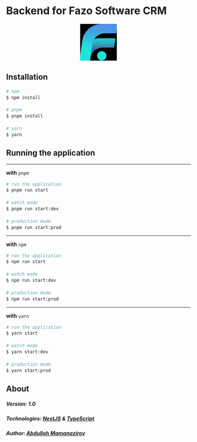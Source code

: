 # Backend for Fazo Software CRM

<p align="center">
  <a href="https://fazo.dev/" target="blank"><img src="logo.jpg" width="100" alt="Fazo Logo" /></a>
</p>

## Installation

```bash
# npm
$ npm install

# pnpm
$ pnpm install

# yarn
$ yarn
```

## Running the application

---

**with** `pnpm`

```bash
# run the application
$ pnpm run start

# watch mode
$ pnpm run start:dev

# production mode
$ pnpm run start:prod
```

---

**with** `npm`

```bash
# run the application
$ npm run start

# watch mode
$ npm run start:dev

# production mode
$ npm run start:prod
```

---

**with** `yarn`

```bash
# run the application
$ yarn start

# watch mode
$ yarn start:dev

# production mode
$ yarn start:prod
```

## About

##### Version: 1.0
##### Technologies: [NestJS](https://nestjs.com) & [TypeScript](https://www.typescriptlang.org/)
##### Author: [Abdulloh Mamanazirov](https://github.com/Abdulloh-Mamanazirov/)
